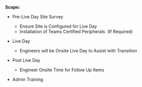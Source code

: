 **Scope:**  

- Pre-Live Day Site Survey 
    - Ensure Site is Configured for Live Day 
    - Installation of Teams Certified Peripherals  (If Required)

- Live Day
    - Engineers will be Onsite Live Day to Assist with Transition

- Post Live Day
    - Engineer Onsite Time for Follow Up Items
- Admin Training